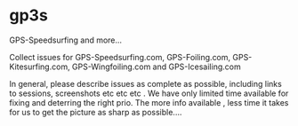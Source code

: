 # gp3s
GPS-Speedsurfing and more...

Collect issues for GPS-Speedsurfing.com, GPS-Foiling.com, GPS-Kitesurfing.com, GPS-Wingfoiling.com and GPS-Icesailing.com

In general, please describe issues as complete as possible, including links to sessions, screenshots etc etc etc . We have only limited time available for fixing and deterring the right prio. The more info available , less time it takes for us to get the picture as sharp as possible....
